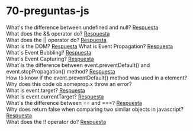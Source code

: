 # 70-preguntas-js

What's the difference between undefined and null? [Respuesta](https://youtu.be/dUqOUQ3TJdY)  
What does the && operator do? [Respuesta](https://youtu.be/ewm6Pib_b6Q)  
What does the || operator do? [Respuesta](https://youtu.be/_6cUF3N8PBI)  
What is the DOM? [Respuesta](https://youtu.be/j9ChJ9VQYxc)
What is Event Propagation? [Respuesta](https://youtu.be/sRFHkKyOrYo)  
What´s Event Bubbling? [Respuesta](https://youtu.be/Y4vYFPy1MjI)  
What´s Event Capturing? [Respuesta](https://youtu.be/kXrXO1HC0hE)  
What´is the difference between event.preventDefault() and event.stopPropagation() method? [Respuesta](https://youtu.be/Dqg0Hr9UyLc)  
How to know if the event.preventDefault() method was used in a element?   
Why does this code ob.someprop.x throw an error?   
What is event.target? [Respuesta](https://youtu.be/om-gKzg9H7w)  
What is event.currentTarget? [Respuesta](https://youtu.be/S69JasC1VqQ)  
What´s the difference between == and ===? [Respuesta](https://youtu.be/pfKPlHzWHcQ)  
Why does return false when comparing two similar objects in javascript? [Respuesta](https://youtu.be/1GHmtG_VF0s)  
What does the !! operator do? [Respuesta](https://youtu.be/Jl-COAdIumE)  

